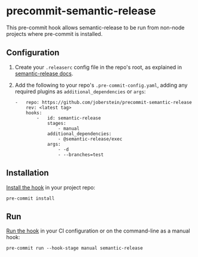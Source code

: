 # precommit-semantic-release

This pre-commit hook allows semantic-release to be run from non-node projects where pre-commit is installed.

## Configuration

1. Create your `.releaserc` config file in the repo's root, as explained in [semantic-release docs][semantic-release-docs].

2. Add the following to your repo's `.pre-commit-config.yaml`, adding any required plugins as `additional_dependencies` or `args`:
    ```
    -   repo: https://github.com/joberstein/precommit-semantic-release
        rev: <latest tag>
        hooks:
            -   id: semantic-release 
                stages:
                    - manual
                additional_dependencies:
                    - @semantic-release/exec
                args: 
                    - -d
                    - --branches=test
    ```

## Installation

[Install the hook][install-precommit] in your project repo:
```
pre-commit install
```

## Run

[Run the hook][run-hook] in your CI configuration or on the command-line as a manual hook:
```
pre-commit run --hook-stage manual semantic-release
```

[semantic-release-docs]: https://semantic-release.gitbook.io/semantic-release/usage/configuration
[install-precommit]: https://pre-commit.com/#install
[run-hook]: https://pre-commit.com/#confining-hooks-to-run-at-certain-stages

